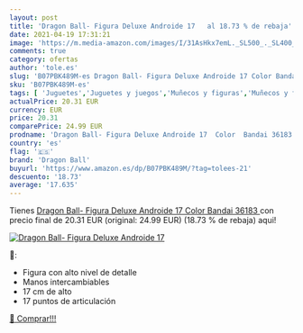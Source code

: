 ```yaml
---
layout: post
title: 'Dragon Ball- Figura Deluxe Androide 17   al 18.73 % de rebaja'
date: 2021-04-19 17:31:21
image: 'https://m.media-amazon.com/images/I/31AsHkx7emL._SL500_._SL400_.jpg'
comments: true
category: ofertas
author: 'tole.es'
slug: 'B07PBK489M-es Dragon Ball- Figura Deluxe Androide 17 Color Bandai 36183'
sku: 'B07PBK489M-es'
tags: [ 'Juguetes','Juguetes y juegos','Muñecos y figuras','Muñecos y figuras de acción','bandai','dragon ball', ]
actualPrice: 20.31 EUR
currency: EUR
price: 20.31
comparePrice: 24.99 EUR
prodname: 'Dragon Ball- Figura Deluxe Androide 17  Color  Bandai 36183 '
country: 'es'
flag: '🇪🇸'
brand: 'Dragon Ball'
buyurl: 'https://www.amazon.es/dp/B07PBK489M/?tag=tolees-21'
descuento: '18.73'
average: '17.635'
---
```


Tienes [Dragon Ball- Figura Deluxe Androide 17  Color  Bandai 36183 ](https://www.amazon.es/dp/B07PBK489M/?tag=tolees-21) con precio final de  20.31 EUR (original: 24.99 EUR) (18.73 %  de rebaja) aqui!

[![Dragon Ball- Figura Deluxe Androide 17  ](https://m.media-amazon.com/images/I/31AsHkx7emL._SL500_._SL400_.jpg)](https://www.amazon.es/dp/B07PBK489M/?tag=tolees-21)

🔎:

- Figura con alto nivel de detalle
- Manos intercambiables
- 17 cm de alto
- 17 puntos de articulación

[🛒 Comprar!!!](https://www.amazon.es/dp/B07PBK489M/?tag=tolees-21)
